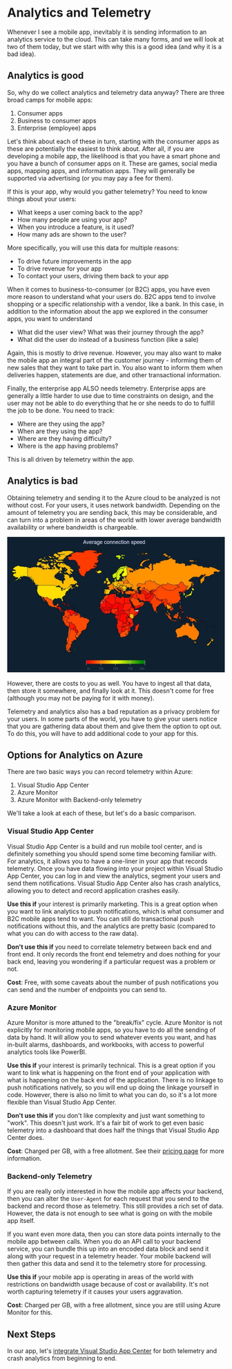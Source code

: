# Analytics and Telemetry

Whenever I see a mobile app, inevitably it is sending information to an analytics service to the cloud.  This can take many forms, and we will look at two of them today, but we start with why this is a good idea (and why it is a bad idea).

## Analytics is good

So, why do we collect analytics and telemetry data anyway?  There are three broad camps for mobile apps:

1. Consumer apps
2. Business to consumer apps
3. Enterprise (employee) apps

Let's think about each of these in turn, starting with the consumer apps as these are potentially the easiest to think about.  After all, if you are developing a mobile app, the likelihood is that you have a smart phone and you have a bunch of consumer apps on it.  These are games, social media apps, mapping apps, and information apps.  They will generally be supported via advertising (or you may pay a fee for them).  

If this is your app, why would you gather telemetry?  You need to know things about your users:

* What keeps a user coming back to the app?
* How many people are using your app?
* When you introduce a feature, is it used?
* How many ads are shown to the user?

More specifically, you will use this data for multiple reasons:

* To drive future improvements in the app
* To drive revenue for your app
* To contact your users, driving them back to your app

When it comes to business-to-consumer (or B2C) apps, you have even more reason to understand what your users do.  B2C apps tend to involve shopping or a specific relationship with a vendor, like a bank.  In this case, in addition to the information about the app we explored in the consumer apps, you want to understand

* What did the user view?  What was their journey through the app?
* What did the user do instead of a business function (like a sale)

Again, this is mostly to drive revenue.  However, you may also want to make the mobile app an integral part of the customer journey - informing them of new sales that they want to take part in.   You also want to inform them when deliveries happen, statements are due, and other transactional information.

Finally, the enterprise app ALSO needs telemetry.  Enterprise apps are generally a little harder to use due to time constraints on design, and the user may not be able to do everything that he or she needs to do to fulfill the job to be done.  You need to track:

* Where are they using the app?
* When are they using the app?
* Where are they having difficulty?
* Where is the app having problems?

This is all driven by telemetry within the app.

## Analytics is bad

Obtaining telemetry and sending it to the Azure cloud to be analyzed is not without cost.  For your users, it uses network bandwidth.  Depending on the amount of telemetry you are sending back, this may be considerable, and can turn into a problem in areas of the world with lower average bandwidth availability or where bandwidth is chargeable. 

![](img/Global-internet-speed_Akamai.jpg)

However, there are costs to you as well.  You have to ingest all that data, then store it somewhere, and finally look at it.  This doesn't come for free (although you may not be paying for it with money).

Telemetry and analytics also has a bad reputation as a privacy problem for your users.  In some parts of the world, you have to give your users notice that you are gathering data about them and give them the option to opt out.  To do this, you will have to add additional code to your app for this.

## Options for Analytics on Azure

There are two basic ways you can record telemetry within Azure:

1. Visual Studio App Center
2. Azure Monitor
3. Azure Monitor with Backend-only telemetry

We'll take a look at each of these, but let's do a basic comparison.

### Visual Studio App Center

Visual Studio App Center is a build and run mobile tool center, and is definitely something you should spend some time becoming familiar with.  For analytics, it allows you to have a one-liner in your app that records telemetry.  Once you have data flowing into your project within Visual Studio App Center, you can log in and view the analytics, segment your users and send them notifications.  Visual Studio App Center also has crash analytics, allowing you to detect and record application crashes easily.

**Use this if** your interest is primarily marketing.  This is a great option when you want to link analytics to push notifications, which is what consumer and B2C mobile apps tend to want.  You can still do transactional push notifications without this, and the analytics are pretty basic (compared to what you can do with access to the raw data).

**Don't use this if** you need to correlate telemetry between back end and front end.  It only records the front end telemetry and does nothing for your back end, leaving you wondering if a particular request was a problem or not.

**Cost**: Free, with some caveats about the number of push notifications you can send and the number of endpoints you can send to.

### Azure Monitor

Azure Monitor is more attuned to the "break/fix" cycle.  Azure Monitor is not explicitly for monitoring mobile apps, so you have to do all the sending of data by hand.  It will allow you to send whatever events you want, and has in-built alarms, dashboards, and workbooks, with access to powerful analytics tools like PowerBI.

**Use this if** your interest is primarily technical.  This is a great option if you want to link what is happening on the front end of your application with what is happening on the back end of the application.  There is no linkage to push notifications natively, so you will end up doing the linkage yourself in code.  However, there is also no limit to what you can do, so it's a lot more flexible than Visual Studio App Center.

**Don't use this if** you don't like complexity and just want something to "work".  This doesn't just work.  It's a fair bit of work to get even basic telemetry into a dashboard that does half the things that Visual Studio App Center does. 

**Cost**: Charged per GB, with a free allotment.  See their [pricing page](https://azure.microsoft.com/en-us/pricing/details/monitor/) for more information.

### Backend-only Telemetry

If you are really only interested in how the mobile app affects your backend, then you can alter the
`User-Agent` for each request that you send to the backend and record those as telemetry.  This still provides a rich set of data.  However, the data is not enough to see what is going on with the mobile app itself.

If you want even more data, then you can store data points internally to the mobile app between calls.  When you do an API call to your backend service, you can bundle this up into an encoded data block and send it along with your request in a telemetry header.  Your mobile backend will then gather this data and send it to the telemetry store for processing.

**Use this if** your mobile app is operating in areas of the world with restrictions on bandwidth usage because of cost or availability.  It's not worth capturing telemetry if it causes your users aggravation.

**Cost**: Charged per GB, with a free allotment, since you are still using Azure Monitor for this.

## Next Steps


In our app, let's [integrate Visual Studio App Center](vsac.md) for both telemetry and crash analytics from beginning to end.
